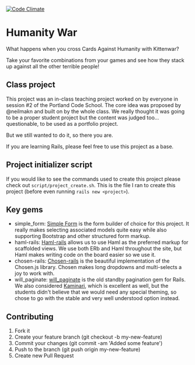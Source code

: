 [![Code Climate](https://codeclimate.com/github/portlandcodeschool/humanitywar-rails.png)](https://codeclimate.com/github/portlandcodeschool/humanitywar-rails)

# Humanity War

What happens when you cross Cards Against Humanity with Kittenwar?

Take your favorite combinations from your games and see how they stack up against all the other terrible people!

## Class project

This project was an in-class teaching project worked on by everyone in session #2 of the Portland Code School. The core idea was proposed by @neilmakn and built on by the whole class. We really thought it was going to be a proper student project but the content was judged too... questionable, to be used as a portfolio project.

But we still wanted to do it, so there you are.

If you are learning Rails, please feel free to use this project as a base.

## Project initializer script

If you would like to see the commands used to create this project please check out `script/project_create.sh`. This is the file I ran to create this project (before even running `rails new <project>`).

## Key gems

* simple_form: [Simple Form](https://github.com/plataformatec/simple_form) is the form builder of choice for this project. It really makes selecting associated models quite easy while also supporting Bootstrap and other structured form markup.
* haml-rails: [Haml-rails](https://github.com/indirect/haml-rails) allows us to use Haml as the preferred markup for scaffolded views. We use both ERb and Haml throughout the site, but Haml makes writing code on the board easier so we use it.
* chosen-rails: [Chosen-rails](https://github.com/tsechingho/chosen-rails) is the beautiful implementation of the Chosen.js library. Chosen makes long dropdowns and multi-selects a joy to work with.
* will_paginate: [will_paginate](https://github.com/mislav/will_paginate) is the old standby pagination gem for Rails. We also considered [Kaminari](https://github.com/amatsuda/kaminari), which is excellent as well, but the students didn't believe that we would need any special theming, so chose to go with the stable and very well understood option instead.

## Contributing

1. Fork it
2. Create your feature branch (git checkout -b my-new-feature)
3. Commit your changes (git commit -am 'Added some feature')
4. Push to the branch (git push origin my-new-feature)
5. Create new Pull Request
